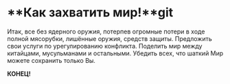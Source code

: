 # **Как захватить мир!**git

Итак, все без ядерного оружия, потерпев огромные потери в ходе полной мясорубки, лишённые оружия, средств защиты. Предложить свои уcлуги по урегулированию конфликта. Поделить мир между китайцами, мусульманами и остальными. Убедить всех, что шаткий Мир можете сохранить только Вы.

**КОНЕЦ!**
